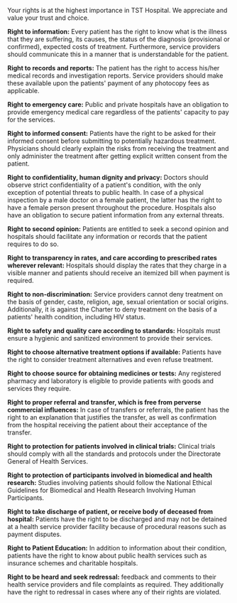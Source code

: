 ﻿Your rights is at the highest importance in TST Hospital. We appreciate and value your trust and choice. 


**Right to information:** Every patient has the right to know what is the illness that they are suffering, its causes, the status of the diagnosis (provisional or confirmed), expected costs of treatment. Furthermore, service providers should communicate this in a manner that is understandable for the patient.

**Right to records and reports:** The patient has the right to access his/her medical records and investigation reports. Service providers should make these available upon the patients' payment of any photocopy fees as applicable.

**Right to emergency care:** Public and private hospitals have an obligation to provide emergency medical care regardless of the patients' capacity to pay for the services.

**Right to informed consent:** Patients have the right to be asked for their informed consent before submitting to potentially hazardous treatment. Physicians should clearly explain the risks from receiving the treatment and only administer the treatment after getting explicit written consent from the patient.

**Right to confidentiality, human dignity and privacy:** Doctors should observe strict confidentiality of a patient's condition, with the only exception of potential threats to public health. In case of a physical inspection by a male doctor on a female patient, the latter has the right to have a female person present throughout the procedure. Hospitals also have an obligation to secure patient information from any external threats.

**Right to second opinion:** Patients are entitled to seek a second opinion and hospitals should facilitate any information or records that the patient requires to do so.

**Right to transparency in rates, and care according to prescribed rates wherever relevant:** Hospitals should display the rates that they charge in a visible manner and patients should receive an itemized bill when payment is required. 

**Right to non-discrimination:** Service providers cannot deny treatment on the basis of gender, caste, religion, age, sexual orientation or social origins. Additionally, it is against the Charter to deny treatment on the basis of a patients' health condition, including HIV status.

**Right to safety and quality care according to standards:** Hospitals must ensure a hygienic and sanitized environment to provide their services.

**Right to choose alternative treatment options if available:** Patients have the right to consider treatment alternatives and even refuse treatment.

**Right to choose source for obtaining medicines or tests:** Any registered pharmacy and laboratory is eligible to provide patients with goods and services they require.

**Right to proper referral and transfer, which is free from perverse commercial influences:** In case of transfers or referrals, the patient has the right to an explanation that justifies the transfer, as well as confirmation from the hospital receiving the patient about their acceptance of the transfer.

**Right to protection for patients involved in clinical trials:** Clinical trials should comply with all the standards and protocols under the Directorate General of Health Services.

**Right to protection of participants involved in biomedical and health research:** Studies involving patients should follow the National Ethical Guidelines for Biomedical and Health Research Involving Human Participants.

**Right to take discharge of patient, or receive body of deceased from hospital:** Patients have the right to be discharged and may not be detained at a health service provider facility because of procedural reasons such as payment disputes.

**Right to Patient Education:** In addition to information about their condition, patients have the right to know about public health services such as insurance schemes and charitable hospitals.

**Right to be heard and seek redressal:** feedback and comments to their health service providers and file complaints as required. They additionally have the right to redressal in cases where any of their rights are violated.

